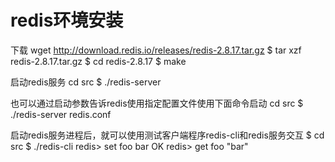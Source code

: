 # redis环境安装

下载
wget http://download.redis.io/releases/redis-2.8.17.tar.gz
$ tar xzf redis-2.8.17.tar.gz
$ cd redis-2.8.17
$ make

启动redis服务
cd src
$ ./redis-server

也可以通过启动参数告诉redis使用指定配置文件使用下面命令启动
cd src
$ ./redis-server redis.conf

启动redis服务进程后，就可以使用测试客户端程序redis-cli和redis服务交互
$ cd src
$ ./redis-cli
redis> set foo bar
OK
redis> get foo
"bar"

